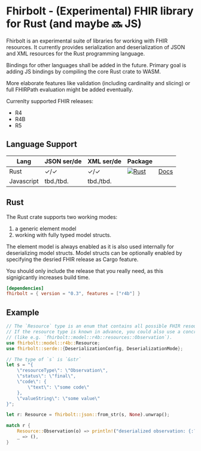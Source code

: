 # Fhirbolt - (Experimental) FHIR library for Rust (and maybe 🔜 JS)

Fhirbolt is an experimental suite of libraries for working with FHIR resources.
It currently provides serialization and deserialization of JSON and XML resources for the Rust programming language.

Bindings for other languages shall be added in the future.
Primary goal is adding JS bindings by compiling the core Rust crate to WASM.

More elaborate features like validation (including cardinality and slicing) or full FHIRPath evaluation might be added eventually.

Currenlty supported FHIR releases:
  * R4
  * R4B
  * R5

## Language Support

Lang       | JSON  ser/de | XML ser/de | Package              |                 |
---------- | ------------ | ---------- | -------------------- | --------------- |
Rust       | ✓/✓          | ✓/✓        | [![Rust]][crates.io] | [Docs][docs.rs] |
Javascript | tbd./tbd.    | tbd./tbd.  |                      |                 |

[Rust]: https://img.shields.io/crates/v/fhirbolt.svg
[docs.rs]: https://docs.rs/fhirbolt
[crates.io]: https://crates.io/crates/fhirbolt

## Rust

The Rust crate supports two working modes:
1. a generic element model
2. working with fully typed model structs.

The element model is always enabled as it is also used internally for deserializing model structs.
Model structs can be optionally enabled by specifying the desried FHIR release as Cargo feature.

You should only include the release that you really need, as this signigicantly increases build time.

```toml
[dependencies]
fhirbolt = { version = "0.3", features = ["r4b"] }
```

## Example

```rust
// The `Resource` type is an enum that contains all possible FHIR resources.
// If the resource type is known in advance, you could also use a concrete resource type
// (like e.g. `fhirbolt::model::r4b::resources::Observation`).
use fhirbolt::model::r4b::Resource;
use fhirbolt::serde::{DeserializationConfig, DeserializationMode};

// The type of `s` is `&str`
let s = "{
    \"resourceType\": \"Observation\",
    \"status\": \"final\",
    \"code\": {
        \"text\": \"some code\"
    },
    \"valueString\": \"some value\"
}";

let r: Resource = fhirbolt::json::from_str(s, None).unwrap();

match r {
    Resource::Observation(o) => println!("deserialized observation: {:?}", r),
    _ => (),
}